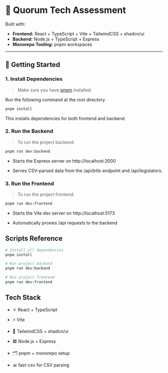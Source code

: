 # 🧩 Quorum Tech Assessment

Built with:

- **Frontend:** React + TypeScript + Vite + TailwindCSS + shadcn/ui
- **Backend:** Node.js + TypeScript + Express
- **Monorepo Tooling:** pnpm workspaces

---

## 🚀 Getting Started

### 1. **Install Dependencies**

> Make sure you have [pnpm](https://pnpm.io/installation) installed.

Run the following command at the root directory.

```bash
pnpm install
```

This installs dependencies for both frontend and backend.

### 2. **Run the Backend**

> To run the project backend:

```bash
pnpm run dev:backend
```

- Starts the Express server on http://localhost:3000

- Serves CSV-parsed data from the /api/bills endpoint and /api/legislators.

### 3. Run the Frontend

> To run the project frontend:

```bash
pnpm run dev:frontend
```

- Starts the Vite dev server on http://localhost:5173

- Automatically proxies /api requests to the backend


## Scripts Reference

```bash
# Install all dependencies
pnpm install

# Run project backend
pnpm run dev:backend

# Run project frontend
pnpm run dev:frontend
```

## Tech Stack

- ⚛️ React + TypeScript

- ⚡ Vite

- 🌈 TailwindCSS + shadcn/ui

- 🟦 Node.js + Express

- 🗂 pnpm + monorepo setup

- 📊 fast-csv for CSV parsing